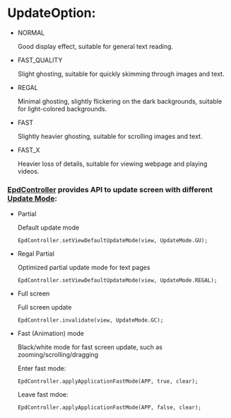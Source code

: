 # UpdateOption:

* NORMAL

  Good display effect, suitable for general text reading.

* FAST_QUALITY

  Slight ghosting, suitable for quickly skimming through images and text.

* REGAL

  Minimal ghosting, slightly flickering on the dark backgrounds, suitable for light-colored backgrounds.

* FAST

  Slightly heavier ghosting, suitable for scrolling images and text.

* FAST_X

  Heavier loss of details, suitable for viewing webpage and playing videos.

### [EpdController](./EpdController.md) provides API to update screen with different [Update Mode](./EPD-Update-Mode.md):
* Partial

    Default update mode

    `EpdController.setViewDefaultUpdateMode(view, UpdateMode.GU);`

* Regal Partial

    Optimized partial update mode for text pages

    `EpdController.setViewDefaultUpdateMode(view, UpdateMode.REGAL);`

* Full screen

    Full screen update

    `EpdController.invalidate(view, UpdateMode.GC);`

* Fast (Animation) mode

    Black/white mode for fast screen update, such as zooming/scrolling/dragging

    Enter fast mode:

    `EpdController.applyApplicationFastMode(APP, true, clear);`

    Leave fast mdoe:

    `EpdController.applyApplicationFastMode(APP, false, clear);`
